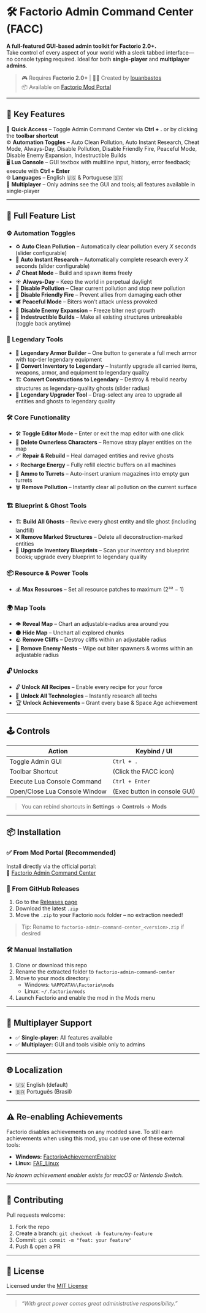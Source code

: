 # 🛠️ Factorio Admin Command Center (FACC)

**A full-featured GUI-based admin toolkit for Factorio 2.0+.**  
Take control of every aspect of your world with a sleek tabbed interface—no console typing required. Ideal for both **single-player** and **multiplayer admins**.

> 🎮 Requires **Factorio 2.0+** | 👨‍💻 Created by [louanbastos](https://github.com/loadsec)  
> 📦 Available on [Factorio Mod Portal](https://mods.factorio.com/mod/factorio-admin-command-center)

---

## 🚀 Key Features

🔘 **Quick Access** – Toggle Admin Command Center via **Ctrl + .** or by clicking the **toolbar shortcut**  
⚙️ **Automation Toggles** – Auto Clean Pollution, Auto Instant Research, Cheat Mode, Always-Day, Disable Pollution, Disable Friendly Fire, Peaceful Mode, Disable Enemy Expansion, Indestructible Builds  
🖥️ **Lua Console** – GUI textbox with multiline input, history, error feedback; execute with **Ctrl + Enter**  
🌐 **Languages** – English 🇺🇸 & Portuguese 🇧🇷  
👥 **Multiplayer** – Only admins see the GUI and tools; all features available in single-player

---

## 🧩 Full Feature List

### ⚙️ Automation Toggles

- ♻️ **Auto Clean Pollution** – Automatically clear pollution every _X_ seconds (slider configurable)
- 🚀 **Auto Instant Research** – Automatically complete research every _X_ seconds (slider configurable)
- 🔓 **Cheat Mode** – Build and spawn items freely
- ☀️ **Always-Day** – Keep the world in perpetual daylight
- 🍃 **Disable Pollution** – Clear current pollution and stop new pollution
- 🔫 **Disable Friendly Fire** – Prevent allies from damaging each other
- 🕊️ **Peaceful Mode** – Biters won’t attack unless provoked
- 🛑 **Disable Enemy Expansion** – Freeze biter nest growth
- 🏰 **Indestructible Builds** – Make all existing structures unbreakable (toggle back anytime)

### 💎 Legendary Tools

- 🦾 **Legendary Armor Builder** – One button to generate a full mech armor with top-tier legendary equipment
- 💠 **Convert Inventory to Legendary** – Instantly upgrade all carried items, weapons, armor, and equipment to legendary quality
- 🏗️ **Convert Constructions to Legendary** – Destroy & rebuild nearby structures as legendary-quality ghosts (slider radius)
- 🔄 **Legendary Upgrader Tool** – Drag-select any area to upgrade all entities and ghosts to legendary quality

### 🛠️ Core Functionality

- 🛠️ **Toggle Editor Mode** – Enter or exit the map editor with one click
- 🧍 **Delete Ownerless Characters** – Remove stray player entities on the map
- 🩹 **Repair & Rebuild** – Heal damaged entities and revive ghosts
- ⚡ **Recharge Energy** – Fully refill electric buffers on all machines
- 🎯 **Ammo to Turrets** – Auto-insert uranium magazines into empty gun turrets
- 🗑️ **Remove Pollution** – Instantly clear all pollution on the current surface

### 🏗️ Blueprint & Ghost Tools

- 🏗️ **Build All Ghosts** – Revive every ghost entity and tile ghost (including landfill)
- ❌ **Remove Marked Structures** – Delete all deconstruction-marked entities
- 📘 **Upgrade Inventory Blueprints** – Scan your inventory and blueprint books; upgrade every blueprint to legendary quality

### 📦 Resource & Power Tools

- 💰 **Max Resources** – Set all resource patches to maximum (2³² − 1)

### 🌍 Map Tools

- 👁️ **Reveal Map** – Chart an adjustable-radius area around you
- 🌑 **Hide Map** – Unchart all explored chunks
- 🪨 **Remove Cliffs** – Destroy cliffs within an adjustable radius
- 🐜 **Remove Enemy Nests** – Wipe out biter spawners & worms within an adjustable radius

### 🔓 Unlocks

- 🔓 **Unlock All Recipes** – Enable every recipe for your force
- 🧪 **Unlock All Technologies** – Instantly research all techs
- 🏆 **Unlock Achievements** – Grant every base & Space Age achievement

---

## 🕹️ Controls

| Action                        | Keybind / UI                 |
| ----------------------------- | ---------------------------- |
| Toggle Admin GUI              | `Ctrl + .`                   |
| Toolbar Shortcut              | (Click the FACC icon)        |
| Execute Lua Console Command   | `Ctrl + Enter`               |
| Open/Close Lua Console Window | (Exec button in console GUI) |

> You can rebind shortcuts in **Settings → Controls → Mods**

---

## 📦 Installation

### ✅ From Mod Portal (Recommended)

Install directly via the official portal:  
🔗 [Factorio Admin Command Center](https://mods.factorio.com/mod/factorio-admin-command-center)

### 🔻 From GitHub Releases

1. Go to the [Releases page](https://github.com/loadsec/factorio-admin-command-center/releases)
2. Download the latest `.zip`
3. Move the `.zip` to your Factorio `mods` folder – no extraction needed!

> Tip: Rename to `factorio-admin-command-center_<version>.zip` if desired

### 🛠️ Manual Installation

1. Clone or download this repo
2. Rename the extracted folder to `factorio-admin-command-center`
3. Move to your mods directory:
   - Windows: `%APPDATA%\Factorio\mods`
   - Linux: `~/.factorio/mods`
4. Launch Factorio and enable the mod in the Mods menu

---

## 👥 Multiplayer Support

- ✅ **Single-player:** All features available
- ✅ **Multiplayer:** GUI and tools visible only to admins

---

## 🌐 Localization

- 🇺🇸 English (default)
- 🇧🇷 Português (Brasil)

---

## ⚠️ Re-enabling Achievements

Factorio disables achievements on any modded save. To still earn achievements when using this mod, you can use one of these external tools:

- **Windows:** [FactorioAchievementEnabler](https://github.com/oorzkws/FactorioAchievementEnabler)
- **Linux:** [FAE_Linux](https://github.com/UnlegitSenpaii/FAE_Linux)

_No known achievement enabler exists for macOS or Nintendo Switch._

---

## 🤝 Contributing

Pull requests welcome:

1. Fork the repo
2. Create a branch: `git checkout -b feature/my-feature`
3. Commit: `git commit -m "feat: your feature"`
4. Push & open a PR

---

## 📄 License

Licensed under the [MIT License](LICENSE)

---

> _“With great power comes great administrative responsibility.”_

